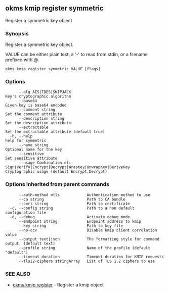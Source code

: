 ## okms kmip register symmetric

Register a symmetric key object

### Synopsis

Register a symmetric key object.

VALUE can be either plain text, a '-' to read from stdin, or a filename prefixed with @.

```
okms kmip register symmetric VALUE [flags]
```

### Options

```
      --alg AES|TDES|SKIPJACK                                                           Key's cryptographic algorithm
      --base64                                                                          Given key is base64 encoded
      --comment string                                                                  Set the comment attribute
      --description string                                                              Set the description attribute
      --extractable                                                                     Set the extractable attribute (default true)
  -h, --help                                                                            help for symmetric
      --name string                                                                     Optional name for the key
      --sensitive                                                                       Set sensitive attribute
      --usage Combination of: Sign|Verify|Encrypt|Decrypt|WrapKey|UnwrapKey|DeriveKey   Cryptographic usage (default Encrypt,Decrypt)
```

### Options inherited from parent commands

```
      --auth-method mtls            Authentication method to use
      --ca string                   Path to CA bundle
      --cert string                 Path to certificate
  -c, --config string               Path to a non default configuration file
  -d, --debug                       Activate debug mode
      --endpoint string             Endpoint address to kmip
      --key string                  Path to key file
      --no-ccv                      Disable kmip client correlation value
      --output text|json            The formatting style for command output. (default text)
      --profile string              Name of the profile (default "default")
      --timeout duration            Timeout duration for KMIP requests
      --tls12-ciphers stringArray   List of TLS 1.2 ciphers to use
```

### SEE ALSO

* [okms kmip register](okms_kmip_register.md)	 - Register a kmip object

